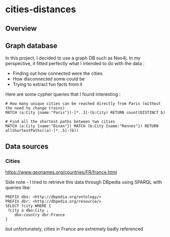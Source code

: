 # cities-distances

## Overview

## Graph database

In this project, I decided to use a graph DB such as Neo4j. In my perspective, it fitted perfectly what I intended to do with the data :
- Finding out how connected were the cities
- How disconnected some could be
- Trying to extract fun facts from it

Here are some cypher queries that I found interesting :
```
# How many unique cities can be reached directly from Paris (without the need to change trains)
MATCH (a:City {name:"Paris"})-[*..3]-(b:City) RETURN count(DISTINCT b)

# Find all the shortest paths between two cities
MATCH (a:City {name:"Dinan"}) MATCH (b:City {name:"Rennes"}) RETURN allShortestPaths((a)-[*..5]-(b))
```

## Data sources

### Cities

https://www.geonames.org/countries/FR/france.html

Side note - I tried to retrieve this data through DBpedia using SPARQL with queries like:
```
PREFIX dbo: <http://dbpedia.org/ontology/>
PREFIX dbr: <http://dbpedia.org/resource/>
SELECT ?city WHERE {
 ?city a dbo:City ;
    dbo:country dbr:France
}
```
but unfortunately, cities in France are extremely badly referenced

